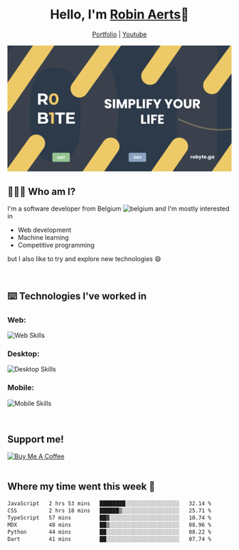<h1 align="center">Hello, I'm <a href="https://robyte.ga" target="_blank">Robin Aerts</a>🙌</h1>

<div align="center">
  <a target="_blank" href="https://robyte.ga">Portfolio</a>
  |
  <a target="_blank" href="https://www.youtube.com/channel/UCo98-m_pFHFvA_0AjzqhZeA">Youtube</a>
</div>
<br/>

<div align="center">
<img src="https://github.com/robinaerts/robinaerts/blob/main/assets/banner.png?raw=true"/>
</div>
  
## 🤷🏼‍♂️ Who am I?
I'm a software developer from Belgium ![belgium](https://github.com/yammadev/flag-icons/blob/master/png/BE.png) and I'm mostly interested in

- Web development
- Machine learning
- Competitive programming

 but I also like to try and explore new technologies :smile:
 
<br/>

## ⌨️ Technologies I've worked in
### Web:

![Web Skills](https://skills.thijs.gg/icons?i=html,css,js,react,next,firebase,mongo,nodejs&theme=light)

### Desktop:

![Desktop Skills](https://skills.thijs.gg/icons?i=cpp,cs,python)

### Mobile:

![Mobile Skills](https://skills.thijs.gg/icons?i=dart,flutter)


<br/>

## Support me!

<a href="https://www.buymeacoffee.com/robinaerts" target="_blank"><img src="https://cdn.buymeacoffee.com/buttons/v2/default-yellow.png" alt="Buy Me A Coffee" style="height: 60px !important;width: 217px !important;" ></a>
<br/>
<br/>

## Where my time went this week 🦜

<!--START_SECTION:waka-->

```text
JavaScript   2 hrs 53 mins   ████████░░░░░░░░░░░░░░░░░   32.14 %
CSS          2 hrs 18 mins   ██████▒░░░░░░░░░░░░░░░░░░   25.71 %
TypeScript   57 mins         ██▓░░░░░░░░░░░░░░░░░░░░░░   10.74 %
MDX          48 mins         ██▒░░░░░░░░░░░░░░░░░░░░░░   08.96 %
Python       44 mins         ██░░░░░░░░░░░░░░░░░░░░░░░   08.22 %
Dart         41 mins         ██░░░░░░░░░░░░░░░░░░░░░░░   07.74 %
```

<!--END_SECTION:waka-->
